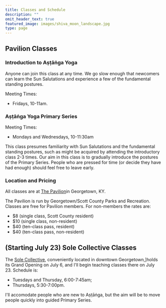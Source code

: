 ```yaml
---
title: Classes and Schedule
description: ""
omit_header_text: true
featured_image: images/shiva_moon_landscape.jpg
type: page
---
```


## Pavilion Classes

### Introduction to Aṣṭāṅga Yoga

Anyone can join this class at any time.  We go slow enough that newcomers can learn the Sun Salutations and experience a few of the fundamental standing postures.

Meeting Times:

* Fridays, 10-11am.


### Aṣṭāṅga Yoga Primary Series

Meeting Times:

* Mondays and Wednesdays, 10-11:30am

This class presumes familiarity with Sun Salutations and the fundamental standing postures, such as might be acquired by attending the introductory class 2-3 times.  Our aim in this class is to gradually introduce the postures of the Primary Series.  People who are pressed for time (or decide they have had enough) should feel free to leave early.

### Location and Pricing

All classes are at <a href="https://gscparks.com/facilities/the-pavilion/" target="_blank">The Pavilion</a>in Georgetown, KY.

The Pavilion is run by Georgetown/Scott County Parks and Recreation.  Classes are free for Pavilion members.  For non-members the rates are:

* $8 (single class, Scott County resident)
* $10 (single class, non-resident)
* $40 (ten-class pass, resident)
* $40 (ten-class pass, non-resident)

## (Starting July 23) Sole Collective Classes

The <a href="https://www.instagram.com/solecollective.studio/" target="_blank">Sole Collective</a>, conveniently located in downtown Georgetown,]holds its Grand Opening on July 6, and I'll begin teaching classes there on July 23.  Schedule is:

* Tuesdays and Thursday, 6:00-7:45am;
* Thursdays, 5:30-7:00pm.

I'll accomodate people who are new to Aṣṭāṅga, but the aim will be to move people quickly into guided Primary Series.